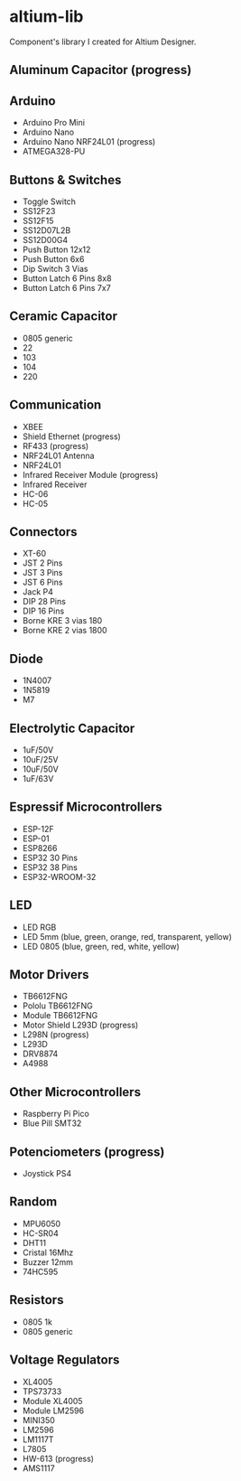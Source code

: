 # altium-lib

Component's library I created for Altium Designer.
## Aluminum Capacitor (progress)

## Arduino
- Arduino Pro Mini
- Arduino Nano
- Arduino Nano NRF24L01 (progress)
- ATMEGA328-PU

## Buttons & Switches
- Toggle Switch
- SS12F23
- SS12F15
- SS12D07L2B
- SS12D00G4
- Push Button 12x12
- Push Button 6x6
- Dip Switch 3 Vias
- Button Latch 6 Pins 8x8
- Button Latch 6 Pins 7x7

## Ceramic Capacitor
- 0805 generic
- 22
- 103
- 104
- 220

## Communication
- XBEE
- Shield Ethernet (progress)
- RF433 (progress)
- NRF24L01 Antenna
- NRF24L01
- Infrared Receiver Module (progress)
- Infrared Receiver
- HC-06
- HC-05

## Connectors
- XT-60
- JST 2 Pins
- JST 3 Pins
- JST 6 Pins
- Jack P4
- DIP 28 Pins
- DIP 16 Pins
- Borne KRE 3 vias 180
- Borne KRE 2 vias 1800

## Diode
- 1N4007
- 1N5819
- M7

## Electrolytic Capacitor
- 1uF/50V
- 10uF/25V
- 10uF/50V
- 1uF/63V

## Espressif Microcontrollers
- ESP-12F
- ESP-01
- ESP8266
- ESP32 30 Pins
- ESP32 38 Pins
- ESP32-WROOM-32

## LED
- LED RGB
- LED 5mm (blue, green, orange, red, transparent, yellow)
- LED 0805 (blue, green, red, white, yellow)

## Motor Drivers
- TB6612FNG
- Pololu TB6612FNG
- Module TB6612FNG
- Motor Shield L293D (progress)
- L298N (progress)
- L293D
- DRV8874
- A4988

## Other Microcontrollers
- Raspberry Pi Pico
- Blue Pill SMT32

## Potenciometers (progress)
- Joystick PS4

## Random
- MPU6050
- HC-SR04
- DHT11
- Cristal 16Mhz
- Buzzer 12mm
- 74HC595

## Resistors
- 0805 1k
- 0805 generic

## Voltage Regulators
- XL4005
- TPS73733
- Module XL4005
- Module LM2596
- MINI350
- LM2596
- LM1117T
- L7805
- HW-613 (progress)
- AMS1117
